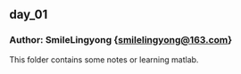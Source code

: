 ## day_01

### Author: SmileLingyong {smilelingyong@163.com}

This folder contains some notes or learning matlab.